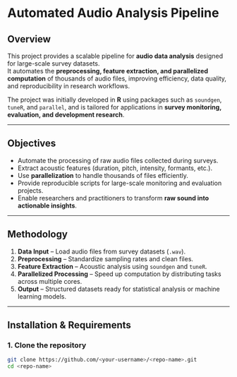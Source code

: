 # Automated Audio Analysis Pipeline

## Overview
This project provides a scalable pipeline for **audio data analysis** designed for large-scale survey datasets.  
It automates the **preprocessing, feature extraction, and parallelized computation** of thousands of audio files, improving efficiency, data quality, and reproducibility in research workflows.

The project was initially developed in **R** using packages such as `soundgen`, `tuneR`, and `parallel`, and is tailored for applications in **survey monitoring, evaluation, and development research**.

---

## Objectives
- Automate the processing of raw audio files collected during surveys.  
- Extract acoustic features (duration, pitch, intensity, formants, etc.).  
- Use **parallelization** to handle thousands of files efficiently.  
- Provide reproducible scripts for large-scale monitoring and evaluation projects.  
- Enable researchers and practitioners to transform **raw sound into actionable insights**.  

---

## Methodology
1. **Data Input** – Load audio files from survey datasets (`.wav`).  
2. **Preprocessing** – Standardize sampling rates and clean files.  
3. **Feature Extraction** – Acoustic analysis using `soundgen` and `tuneR`.  
4. **Parallelized Processing** – Speed up computation by distributing tasks across multiple cores.  
5. **Output** – Structured datasets ready for statistical analysis or machine learning models.  

---

## Installation & Requirements

### 1. Clone the repository
```bash
git clone https://github.com/<your-username>/<repo-name>.git
cd <repo-name>
